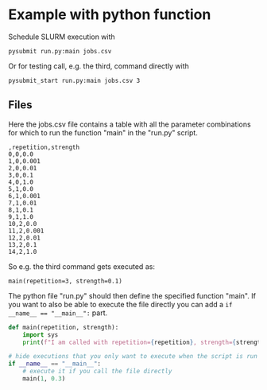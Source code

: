 # Example with python function

Schedule SLURM execution with
    
    pysubmit run.py:main jobs.csv

Or for testing call, e.g. the third, command directly with

    pysubmit_start run.py:main jobs.csv 3

## Files
Here the jobs.csv file contains a table with all the parameter combinations
for which to run the function "main" in the "run.py" script.

```
,repetition,strength
0,0,0.0
1,0,0.001
2,0,0.01
3,0,0.1
4,0,1.0
5,1,0.0
6,1,0.001
7,1,0.01
8,1,0.1
9,1,1.0
10,2,0.0
11,2,0.001
12,2,0.01
13,2,0.1
14,2,1.0
```

So e.g. the third command gets executed as:

    main(repetition=3, strength=0.1)

The python file "run.py" should then define the specified function "main".
If you want to also be able to execute the file directly you can add a `if __name__ == "__main__":` part. 
```python
def main(repetition, strength):
    import sys
    print(f"I am called with repetition={repetition}, strength={strength}")

# hide executions that you only want to execute when the script is run directly behind if __name__ == "__main__"
if __name__ == "__main__":
    # execute it if you call the file directly
    main(1, 0.3)
```